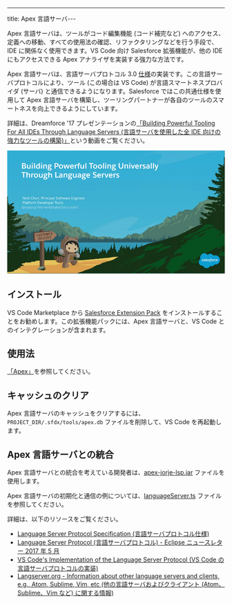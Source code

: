 ---
title: Apex 言語サーバ---

Apex 言語サーバは、ツールがコード編集機能 \(コード補完など\) へのアクセス、定義への移動、すべての使用法の確認、リファクタリングなどを行う手段で、IDE に関係なく使用できます。VS Code 向け Salesforce 拡張機能が、他の IDE にもアクセスできる Apex アナライザを実装する強力な方法です。

Apex 言語サーバは、言語サーバプロトコル 3.0 [仕様](https://github.com/Microsoft/language-server-protocol/blob/master/protocol.md)の実装です。この言語サーバプロトコルにより、ツール \(この場合は VS Code\) が言語スマートネスプロバイダ \(サーバ\) と通信できるようになります。Salesforce ではこの共通仕様を使用して Apex 言語サーバを構築し、ツーリングパートナーが各自のツールのスマートネスを向上できるようにしています。

詳細は、Dreamforce '17 プレゼンテーションの[「Building Powerful Tooling For All IDEs Through Language Servers \(言語サーバを使用した全 IDE 向けの強力なツールの構築\)」](https://www.salesforce.com/video/1765282/)という動画をご覧ください。

[![Dreamforce '17 プレゼンテーション](../../images/apex-language-server-presentation-dreamforce-17.png)](https://www.salesforce.com/video/1765282/)

## インストール

VS Code Marketplace から [Salesforce Extension Pack](https://marketplace.visualstudio.com/items?itemName=salesforce.salesforcedx-vscode) をインストールすることをお勧めします。この拡張機能パックには、Apex 言語サーバと、VS Code とのインテグレーションが含まれます。

## 使用法

[「Apex」](writing)を参照してください。

## キャッシュのクリア

Apex 言語サーバのキャッシュをクリアするには、`PROJECT_DIR/.sfdx/tools/apex.db` ファイルを削除して、VS Code を再起動します。

## Apex 言語サーバとの統合

Apex 言語サーバとの統合を考えている開発者は、[apex-jorje-lsp.jar](https://github.com/forcedotcom/salesforcedx-vscode/blob/develop/packages/salesforcedx-vscode-apex/out/apex-jorje-lsp.jar) ファイルを使用します。

Apex 言語サーバの初期化と通信の例については、[languageServer.ts](https://github.com/forcedotcom/salesforcedx-vscode/blob/develop/packages/salesforcedx-vscode-apex/src/languageServer.ts) ファイルを参照してください。

詳細は、以下のリソースをご覧ください。

- [Language Server Protocol Specification \(言語サーバプロトコル仕様\)](https://github.com/Microsoft/language-server-protocol)
- [Language Server Protocol \(言語サーバプロトコル\) - Eclipse ニュースレター 2017 年 5 月](http://www.eclipse.org/community/eclipse_newsletter/2017/may/article1.php)
- [VS Code's Implementation of the Language Server Protocol \(VS Code の言語サーバプロトコルの実装\)](https://github.com/Microsoft/vscode-languageserver-node)
- [Langserver.org - Information about other language servers and clients, e.g., Atom, Sublime, Vim, etc \(他の言語サーバおよびクライアント \(Atom、Sublime、Vim など\) に関する情報\)](http://langserver.org/)
